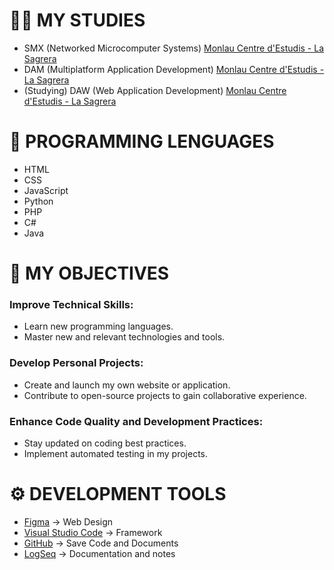 # 🐱‍🏍 MY STUDIES

- SMX (Networked Microcomputer Systems) [Monlau Centre d'Estudis - La Sagrera](https://www.monlau.com/)
- DAM (Multiplatform Application Development) [Monlau Centre d'Estudis - La Sagrera](https://www.monlau.com/)
- (Studying) DAW (Web Application Development) [Monlau Centre d'Estudis - La Sagrera](https://www.monlau.com/)
  
# 🧠 PROGRAMMING LENGUAGES

- HTML
- CSS
- JavaScript
- Python
- PHP
- C#
- Java

# 🎯 MY OBJECTIVES

### Improve Technical Skills:
- Learn new programming languages.
- Master new and relevant technologies and tools.
  
### Develop Personal Projects:
- Create and launch my own website or application.
- Contribute to open-source projects to gain collaborative experience.

### Enhance Code Quality and Development Practices:
- Stay updated on coding best practices.
- Implement automated testing in my projects.



# ⚙ DEVELOPMENT TOOLS

- [Figma](https://www.figma.com/) -> Web Design
- [Visual Studio Code](https://code.visualstudio.com/) -> Framework
- [GitHub](https://github.com/) -> Save Code and Documents
- [LogSeq](https://logseq.com/) -> Documentation and notes
